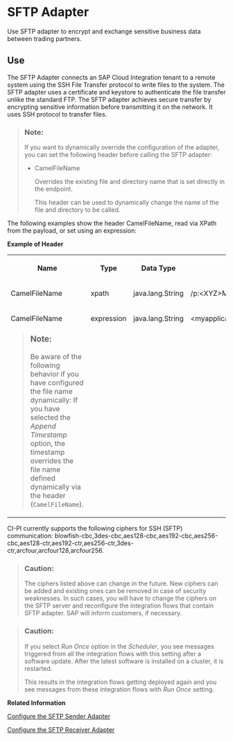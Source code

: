 <!-- loioe3dce8814857444eacbcf0d3ca4e6706 -->

# SFTP Adapter

Use SFTP adapter to encrypt and exchange sensitive business data between trading partners.



<a name="loioe3dce8814857444eacbcf0d3ca4e6706__section_eft_f5j_rlb"/>

## Use



The SFTP Adapter connects an SAP Cloud Integration tenant to a remote system using the SSH File Transfer protocol to write files to the system. The SFTP adapter uses a certificate and keystore to authenticate the file transfer unlike the standard FTP. The SFTP adapter achieves secure transfer by encrypting sensitive information before transmitting it on the network. It uses SSH protocol to transfer files.



> ### Note:  
> If you want to dynamically override the configuration of the adapter, you can set the following header before calling the SFTP adapter:
> 
> -   CamelFileName
> 
>     Overrides the existing file and directory name that is set directly in the endpoint.
> 
>     This header can be used to dynamically change the name of the file and directory to be called.

The following examples show the header CamelFileName, read via XPath from the payload, or set using an expression:

**Example of Header**


<table>
<tr>
<th valign="top">

Name

</th>
<th valign="top">

Type

</th>
<th valign="top">

Data Type

</th>
<th valign="top">

Value

</th>
</tr>
<tr>
<td valign="top">

CamelFileName

</td>
<td valign="top">

xpath

</td>
<td valign="top">

java.lang.String

</td>
<td valign="top">

/p:<XYZ\>MessageBulk/<XYZ\>Message/FileName/text\(\)

</td>
</tr>
<tr>
<td valign="top">

CamelFileName

> ### Note:  
> Be aware of the following behavior if you have configured the file name dynamically: If you have selected the *Append Timestamp* option, the timestamp overrides the file name defined dynamically via the header \(`CamelFileName`\).



</td>
<td valign="top">

expression

</td>
<td valign="top">

java.lang.String

</td>
<td valign="top">

<myapplication\>/template/out/output$\{date:now:yyyyMMddHHmmss\}.xml

</td>
</tr>
</table>

CI-PI currently supports the following ciphers for SSH \(SFTP\) communication: blowfish-cbc,3des-cbc,aes128-cbc,aes192-cbc,aes256-cbc,aes128-ctr,aes192-ctr,aes256-ctr,3des-ctr,arcfour,arcfour128,arcfour256.

> ### Caution:  
> The ciphers listed above can change in the future. New ciphers can be added and existing ones can be removed in case of security weaknesses. In such cases, you will have to change the ciphers on the SFTP server and reconfigure the integration flows that contain SFTP adapter. SAP will inform customers, if necessary.

> ### Caution:  
> If you select *Run Once* option in the *Scheduler*, you see messages triggered from all the integration flows with this setting after a software update. After the latest software is installed on a cluster, it is restarted.
> 
> This results in the integration flows getting deployed again and you see messages from these integration flows with *Run Once* setting.

**Related Information**  


[Configure the SFTP Sender Adapter](configure-the-sftp-sender-adapter-2de9ee5.md "The SFTP sender adapter connects an SAP Cloud Integration tenant to a remote system using the SSH File Transfer protocol to read files from the system. SSH File Transfer protocol is also referred to as Secure File Transfer protocol (or SFTP).")

[Configure the SFTP Receiver Adapter](configure-the-sftp-receiver-adapter-4ef52cf.md "The SFTP receiver adapter connects an SAP Cloud Integration tenant to a remote system using the SSH File Transfer protocol to write files to the system. SSH File Transfer protocol is also referred to as Secure File Transfer protocol (or SFTP).")

